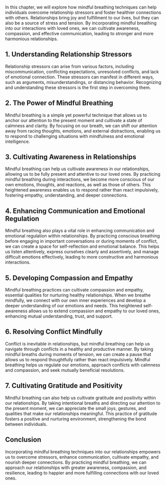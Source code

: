 
In this chapter, we will explore how mindful breathing techniques can help individuals overcome relationship stressors and foster healthier connections with others. Relationships bring joy and fulfillment to our lives, but they can also be a source of stress and tension. By incorporating mindful breathing into our interactions with loved ones, we can cultivate awareness, compassion, and effective communication, leading to stronger and more harmonious relationships.

## 1\. Understanding Relationship Stressors

Relationship stressors can arise from various factors, including miscommunication, conflicting expectations, unresolved conflicts, and lack of emotional connection. These stressors can manifest in different ways, such as arguments, misunderstandings, or distancing behavior. Recognizing and understanding these stressors is the first step in overcoming them.

## 2\. The Power of Mindful Breathing

Mindful breathing is a simple yet powerful technique that allows us to anchor our attention to the present moment and cultivate a state of calmness and clarity. By focusing on our breath, we can shift our attention away from racing thoughts, emotions, and external distractions, enabling us to respond to challenging situations with mindfulness and emotional intelligence.

## 3\. Cultivating Awareness in Relationships

Mindful breathing can help us cultivate awareness in our relationships, allowing us to be fully present and attentive to our loved ones. By practicing mindful breathing during interactions, we become more conscious of our own emotions, thoughts, and reactions, as well as those of others. This heightened awareness enables us to respond rather than react impulsively, fostering empathy, understanding, and deeper connections.

## 4\. Enhancing Communication and Emotional Regulation

Mindful breathing also plays a vital role in enhancing communication and emotional regulation within relationships. By practicing conscious breathing before engaging in important conversations or during moments of conflict, we can create a space for self-reflection and emotional balance. This helps us listen attentively, express ourselves clearly and assertively, and manage difficult emotions effectively, leading to more constructive and harmonious interactions.

## 5\. Developing Compassion and Empathy

Mindful breathing practices can cultivate compassion and empathy, essential qualities for nurturing healthy relationships. When we breathe mindfully, we connect with our own inner experiences and develop a deeper understanding of our emotions and needs. This heightened self-awareness allows us to extend compassion and empathy to our loved ones, enhancing mutual understanding, trust, and support.

## 6\. Resolving Conflict Mindfully

Conflict is inevitable in relationships, but mindful breathing can help us navigate through conflicts in a healthy and productive manner. By taking mindful breaths during moments of tension, we can create a pause that allows us to respond thoughtfully rather than react impulsively. Mindful breathing helps us regulate our emotions, approach conflicts with calmness and compassion, and seek mutually beneficial resolutions.

## 7\. Cultivating Gratitude and Positivity

Mindful breathing can also help us cultivate gratitude and positivity within our relationships. By taking intentional breaths and directing our attention to the present moment, we can appreciate the small joys, gestures, and qualities that make our relationships meaningful. This practice of gratitude fosters a positive and nurturing environment, strengthening the bond between individuals.

## Conclusion

Incorporating mindful breathing techniques into our relationships empowers us to overcome stressors, enhance communication, cultivate empathy, and nourish deeper connections. By practicing mindful breathing, we can approach our relationships with greater awareness, compassion, and resilience, leading to happier and more fulfilling connections with our loved ones.
